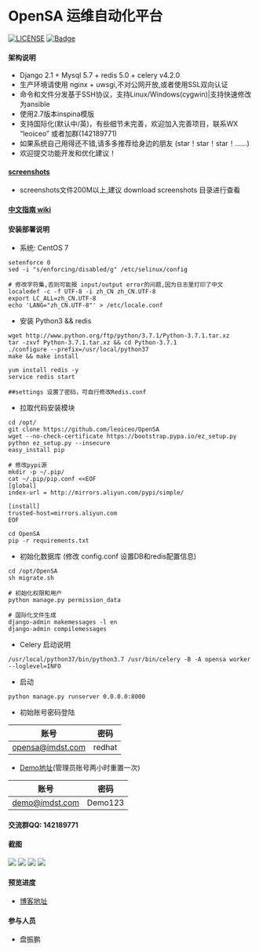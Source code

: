 # OpenSA 运维自动化平台 

[![LICENSE](https://img.shields.io/badge/license-Anti%20996-blue.svg)](https://github.com/996icu/996.ICU/blob/master/LICENSE)
[![Badge](https://img.shields.io/badge/link-996.icu-red.svg)](https://996.icu/#/zh_CN)

#### 架构说明
* Django 2.1 + Mysql 5.7 + redis 5.0 + celery v4.2.0 
* 生产环境请使用 nginx + uwsgi,不对公网开放,或者使用SSL双向认证
* 命令和文件分发基于SSH协议，支持Linux/Windows(cygwin)|支持快速修改为ansible
* 使用2.7版本inspina模版
* 支持国际化(默认中/英)，有些细节未完善，欢迎加入完善项目，联系WX “leoiceo” 或者加群(142189771)
* 如果系统自己用得还不错,请多多推荐给身边的朋友 (star！star！star！......)
* 欢迎提交功能开发和优化建议！

#### [screenshots](https://github.com/leoiceo/OpenSA/wiki/screenshots) 
* screenshots文件200M以上,建议 download screenshots 目录进行查看

#### [中文指南 wiki](https://github.com/leoiceo/OpenSA/wiki)

#### 安装部署说明
* 系统: CentOS 7
```
setenforce 0
sed -i "s/enforcing/disabled/g" /etc/selinux/config

# 修改字符集,否则可能报 input/output error的问题,因为日志里打印了中文
localedef -c -f UTF-8 -i zh_CN zh_CN.UTF-8
export LC_ALL=zh_CN.UTF-8
echo 'LANG="zh_CN.UTF-8"' > /etc/locale.conf
```
* 安装 Python3  && redis 
```
wget http://www.python.org/ftp/python/3.7.1/Python-3.7.1.tar.xz
tar -zxvf Python-3.7.1.tar.xz && cd Python-3.7.1 
./configure --prefix=/usr/local/python37
make && make install

yum install redis -y
service redis start

##settings 设置了密码，可自行修改Redis.conf
```
* 拉取代码安装模块
```
cd /opt/
git clone https://github.com/leoiceo/OpenSA
wget --no-check-certificate https://bootstrap.pypa.io/ez_setup.py
python ez_setup.py --insecure
easy_install pip

# 修改pypi源
mkdir -p ~/.pip/
cat ~/.pip/pip.conf <<EOF
[global]
index-url = http://mirrors.aliyun.com/pypi/simple/

[install]
trusted-host=mirrors.aliyun.com
EOF

cd OpenSA
pip -r requirements.txt
```
* 初始化数据库 (修改 config.conf 设置DB和redis配置信息)
```
cd /opt/OpenSA
sh migrate.sh

# 初始化权限和用户
python manage.py permission_data

# 国际化文件生成
django-admin makemessages -l en
django-admin compilemessages
```

* Celery 启动说明
```
/usr/local/python37/bin/python3.7 /usr/bin/celery -B -A opensa worker --loglevel=INFO
```

* 启动
```
python manage.py runserver 0.0.0.0:8000
```
* 初始账号密码登陆

| 账号 | 密码 |
| --- | --- |
| opensa@imdst.com | redhat |

* [Demo地址](http://opensa.imdst.com)(管理员账号两小时重置一次)

| 账号 | 密码 |
| --- | --- |
| demo@imdst.com | Demo123 |

#### 交流群QQ: 142189771

#### 截图
![](https://github.com/leoiceo/OpenSA/blob/master/screenshots/1.png)
![](https://github.com/leoiceo/OpenSA/blob/master/screenshots/2.png)
![](https://github.com/leoiceo/OpenSA/blob/master/screenshots/3.png)
![](https://github.com/leoiceo/OpenSA/blob/master/screenshots/4.png)
#### 预览进度
* [博客地址](https://blog.imdst.com/kai-yuan-yun-wei-zi-dong-hua-ping-tai-kai-fa-she-ji-si-lu/)

#### 参与人员
* 盘振鹏 
